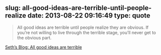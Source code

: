 slug: all-good-ideas-are-terrible-until-people-realize
date: 2013-08-22 09:16:49
type: quote
---

> All good ideas are terrible until people realize they are obvious. If you’re not willing to live through the terrible stage, you’ll never get to the obvious part.

[Seth’s Blog: All good ideas are terrible](http://sethgodin.typepad.com/seths_blog/2013/08/all-good-ideas-are-terrible.html)
